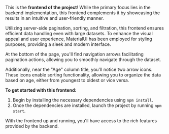 This is the **frontend of the project**! While the primary focus lies in the backend implementation, this frontend complements it by showcasing the results in an intuitive and user-friendly manner.

Utilizing server-side pagination, sorting, and filtration, this frontend ensures efficient data handling even with large datasets. To enhance the visual appeal and user experience, MaterialUI has been employed for styling purposes, providing a sleek and modern interface.

At the bottom of the page, you'll find navigation arrows facilitating pagination actions, allowing you to smoothly navigate through the dataset.

Additionally, near the "Age" column title, you'll notice two arrow icons. These icons enable sorting functionality, allowing you to organize the data based on age, either from youngest to oldest or vice versa.

**To get started with this frontend:**

1. Begin by installing the necessary dependencies using `npm install`.
2. Once the dependencies are installed, launch the project by running `npm start`.

With the frontend up and running, you'll have access to the rich features provided by the backend.
